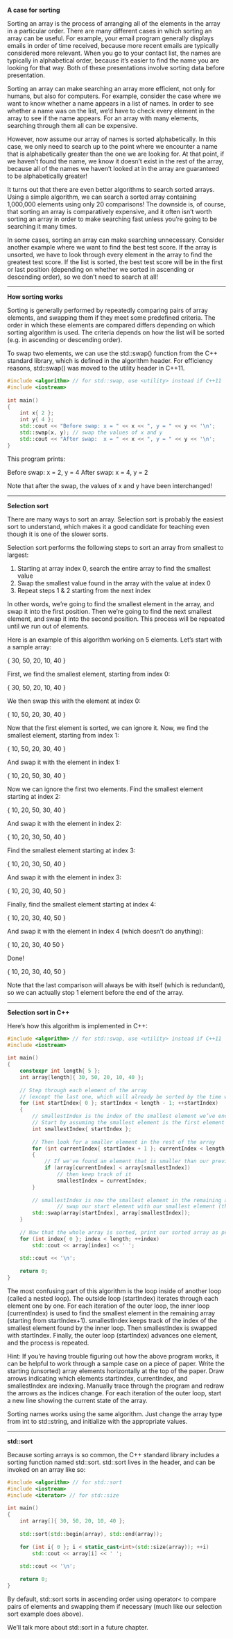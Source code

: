 **A case for sorting**

Sorting an array is the process of arranging all of the elements in the array in a particular order. There are many different cases in which sorting an array can be useful. For example, your email program generally displays emails in order of time received, because more recent emails are typically considered more relevant. When you go to your contact list, the names are typically in alphabetical order, because it’s easier to find the name you are looking for that way. Both of these presentations involve sorting data before presentation.

Sorting an array can make searching an array more efficient, not only for humans, but also for computers. For example, consider the case where we want to know whether a name appears in a list of names. In order to see whether a name was on the list, we’d have to check every element in the array to see if the name appears. For an array with many elements, searching through them all can be expensive.

However, now assume our array of names is sorted alphabetically. In this case, we only need to search up to the point where we encounter a name that is alphabetically greater than the one we are looking for. At that point, if we haven’t found the name, we know it doesn’t exist in the rest of the array, because all of the names we haven’t looked at in the array are guaranteed to be alphabetically greater!

It turns out that there are even better algorithms to search sorted arrays. Using a simple algorithm, we can search a sorted array containing 1,000,000 elements using only 20 comparisons! The downside is, of course, that sorting an array is comparatively expensive, and it often isn’t worth sorting an array in order to make searching fast unless you’re going to be searching it many times.

In some cases, sorting an array can make searching unnecessary. Consider another example where we want to find the best test score. If the array is unsorted, we have to look through every element in the array to find the greatest test score. If the list is sorted, the best test score will be in the first or last position (depending on whether we sorted in ascending or descending order), so we don’t need to search at all!

---

**How sorting works**

Sorting is generally performed by repeatedly comparing pairs of array elements, and swapping them if they meet some predefined criteria. The order in which these elements are compared differs depending on which sorting algorithm is used. The criteria depends on how the list will be sorted (e.g. in ascending or descending order).

To swap two elements, we can use the std::swap() function from the C++ standard library, which is defined in the algorithm header. For efficiency reasons, std::swap() was moved to the utility header in C++11.

```c++
#include <algorithm> // for std::swap, use <utility> instead if C++11
#include <iostream>
 
int main()
{
    int x{ 2 };
    int y{ 4 };
    std::cout << "Before swap: x = " << x << ", y = " << y << '\n';
    std::swap(x, y); // swap the values of x and y
    std::cout << "After swap:  x = " << x << ", y = " << y << '\n';
}
```

This program prints:

Before swap: x = 2, y = 4
After swap:  x = 4, y = 2

Note that after the swap, the values of x and y have been interchanged!


---

**Selection sort**

There are many ways to sort an array. Selection sort is probably the easiest sort to understand, which makes it a good candidate for teaching even though it is one of the slower sorts.

Selection sort performs the following steps to sort an array from smallest to largest:
1) Starting at array index 0, search the entire array to find the smallest value
2) Swap the smallest value found in the array with the value at index 0
3) Repeat steps 1 & 2 starting from the next index


In other words, we’re going to find the smallest element in the array, and swap it into the first position. Then we’re going to find the next smallest element, and swap it into the second position. This process will be repeated until we run out of elements.

Here is an example of this algorithm working on 5 elements. Let’s start with a sample array:

{ 30, 50, 20, 10, 40 }

First, we find the smallest element, starting from index 0:

{ 30, 50, 20, 10, 40 }

We then swap this with the element at index 0:

{ 10, 50, 20, 30, 40 }

Now that the first element is sorted, we can ignore it. Now, we find the smallest element, starting from index 1:

{ 10, 50, 20, 30, 40 }

And swap it with the element in index 1:

{ 10, 20, 50, 30, 40 }

Now we can ignore the first two elements. Find the smallest element starting at index 2:

{ 10, 20, 50, 30, 40 }

And swap it with the element in index 2:

{ 10, 20, 30, 50, 40 }

Find the smallest element starting at index 3:

{ 10, 20, 30, 50, 40 }

And swap it with the element in index 3:

{ 10, 20, 30, 40, 50 }

Finally, find the smallest element starting at index 4:

{ 10, 20, 30, 40, 50 }

And swap it with the element in index 4 (which doesn’t do anything):

{ 10, 20, 30, 40 50 }

Done!

{ 10, 20, 30, 40, 50 }

Note that the last comparison will always be with itself (which is redundant), so we can actually stop 1 element before the end of the array.


---

**Selection sort in C++**

Here’s how this algorithm is implemented in C++:

```c++
#include <algorithm> // for std::swap, use <utility> instead if C++11
#include <iostream>
 
int main()
{
	constexpr int length{ 5 };
	int array[length]{ 30, 50, 20, 10, 40 };
 
	// Step through each element of the array
	// (except the last one, which will already be sorted by the time we get there)
	for (int startIndex{ 0 }; startIndex < length - 1; ++startIndex)
	{
		// smallestIndex is the index of the smallest element we’ve encountered this iteration
		// Start by assuming the smallest element is the first element of this iteration
		int smallestIndex{ startIndex };
 
		// Then look for a smaller element in the rest of the array
		for (int currentIndex{ startIndex + 1 }; currentIndex < length; ++currentIndex)
		{
			// If we've found an element that is smaller than our previously found smallest
			if (array[currentIndex] < array[smallestIndex])
				// then keep track of it
				smallestIndex = currentIndex;
		}
 
		// smallestIndex is now the smallest element in the remaining array
                // swap our start element with our smallest element (this sorts it into the correct place)
		std::swap(array[startIndex], array[smallestIndex]);
	}
 
	// Now that the whole array is sorted, print our sorted array as proof it works
	for (int index{ 0 }; index < length; ++index)
		std::cout << array[index] << ' ';
 
	std::cout << '\n';
 
	return 0;
}
```

The most confusing part of this algorithm is the loop inside of another loop (called a nested loop). The outside loop (startIndex) iterates through each element one by one. For each iteration of the outer loop, the inner loop (currentIndex) is used to find the smallest element in the remaining array (starting from startIndex+1). smallestIndex keeps track of the index of the smallest element found by the inner loop. Then smallestIndex is swapped with startIndex. Finally, the outer loop (startIndex) advances one element, and the process is repeated.

Hint: If you’re having trouble figuring out how the above program works, it can be helpful to work through a sample case on a piece of paper. Write the starting (unsorted) array elements horizontally at the top of the paper. Draw arrows indicating which elements startIndex, currentIndex, and smallestIndex are indexing. Manually trace through the program and redraw the arrows as the indices change. For each iteration of the outer loop, start a new line showing the current state of the array.

Sorting names works using the same algorithm. Just change the array type from int to std::string, and initialize with the appropriate values.

---

**std::sort**

Because sorting arrays is so common, the C++ standard library includes a sorting function named std::sort. std::sort lives in the <algorithm> header, and can be invoked on an array like so:

```c++
#include <algorithm> // for std::sort
#include <iostream>
#include <iterator> // for std::size
 
int main()
{
	int array[]{ 30, 50, 20, 10, 40 };
 
	std::sort(std::begin(array), std::end(array));
 
	for (int i{ 0 }; i < static_cast<int>(std::size(array)); ++i)
		std::cout << array[i] << ' ';
 
	std::cout << '\n';
 
	return 0;
}
```

By default, std::sort sorts in ascending order using operator< to compare pairs of elements and swapping them if necessary (much like our selection sort example does above).

We’ll talk more about std::sort in a future chapter.

